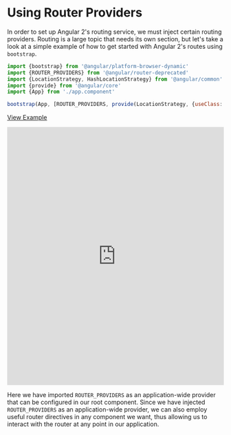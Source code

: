 # Using Router Providers

In order to set up Angular 2's routing service, we must inject certain routing providers. Routing is a large topic that needs its own section, but let's take a look at a simple example of how to get started with Angular 2's routes using `bootstrap`.  

```js
import {bootstrap} from '@angular/platform-browser-dynamic'
import {ROUTER_PROVIDERS} from '@angular/router-deprecated'
import {LocationStrategy, HashLocationStrategy} from '@angular/common'
import {provide} from '@angular/core'
import {App} from './app.component'

bootstrap(App, [ROUTER_PROVIDERS, provide(LocationStrategy, {useClass: HashLocationStrategy})]);
```

[View Example](https://plnkr.co/edit/c8tiTcT0mso4neVHuN2K?p=preview)

<iframe class="no-pdf" style="width: 100%; height: 600px" src="https://embed.plnkr.co/c8tiTcT0mso4neVHuN2K/" frameborder="0" allowfullscren="allowfullscren"></iframe>

Here we have imported `ROUTER_PROVIDERS` as an application-wide provider 
that can be configured in our root component. Since we have injected `ROUTER_PROVIDERS` 
as an application-wide provider, we can also employ useful router directives in any component we want, 
thus allowing us to interact with the router at any point in our application. 
